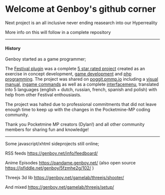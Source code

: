 # Welcome at Genboy's github corner

Next project is an all inclusive never ending reasearch into our Hyperreality

More info on this will follow in a complete repository

---

#### History

Genboy started as a game programmer;

The [Festival plugin](https://genboy.net/minecraft/festival/) was a complete [5 star rated project](https://poggit.pmmp.io/p/Festival) created as an exercise in concept development, [game development](https://github.com/genboy/Festival#create-areas-manage-flags-and-run-commmands-attachted-to-area-events) and [php programming](https://github.com/genboy/Festival). The project was shared on [poggit.pmmp.io]([https://poggit.pmmp.io](https://poggit.pmmp.io/p/Festival)) including a [visual manual](https://camo.githubusercontent.com/71c79417556cce34029bd198fa19c7f83d8748da4ef0af5aff6ed55fccdbf13c/68747470733a2f2f67656e626f792e6e65742f6d696e6563726166742f77702d636f6e74656e742f75706c6f6164732f323032302f30312f666573746976616c5f75736167655f76322e312e322e706e67), [ingame commands](https://github.com/genboy/Festival#festival-manager-menu) as well as a complete [interfacemenu](https://github.com/genboy/Festival#festival-menu), translated into 5 languages (english + dutch, russian, french, spanish and polish) with help from other Festival enthousiasts.

The project was halted due to professional commitments that did not leave enough time to keep up with the changes in the Pocketmine-MP coding community.

Thank you Pocketmine MP creators (Dylan!) and all other community members for sharing fun and knowledge!

---
 
Some javascript/xhtml sideprojects still online;

RSS feeds https://genboy.net/info/feedboard/

Anime Episodes https://pandame.genboy.net/
(also open source https://jsfiddle.net/genboy/5fzmhe2g/102/ )

Threejs 3d lib https://genboy.net/gamelab/threejs/shooter/

And mixed https://genboy.net/gamelab/threejs/setup/
